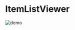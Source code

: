 # ItemListViewer

![demo](https://github.com/user-attachments/assets/6492d905-13a5-4501-a95d-3872b13a7a5f)
